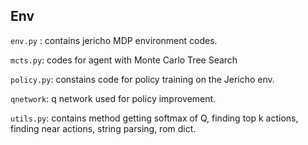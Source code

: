 ## Env

`env.py` : contains jericho MDP environment codes.

`mcts.py`: codes for agent with Monte Carlo Tree Search

`policy.py`: constains code for policy training on the Jericho env.

`qnetwork`: q network used for policy improvement.

`utils.py`: contains method getting softmax of Q, finding top k actions, finding near actions, string parsing, rom dict.
